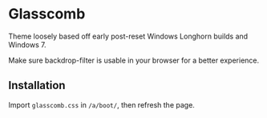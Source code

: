 # Glasscomb
Theme loosely based off early post-reset Windows Longhorn builds and Windows 7.

Make sure backdrop-filter is usable in your browser for a better experience.

## Installation
Import `glasscomb.css` in `/a/boot/`, then refresh the page. 
